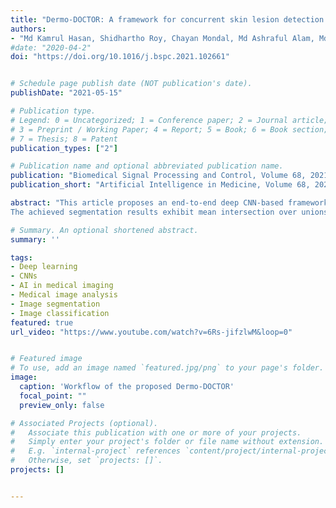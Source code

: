 ```yaml
---
title: "Dermo-DOCTOR: A framework for concurrent skin lesion detection and recognition using a deep convolutional neural network with end-to-end dual encoders"
authors:
- "Md Kamrul Hasan, Shidhartho Roy, Chayan Mondal, Md Ashraful Alam, Md Toufick E Elahi, Aishwariya Dutta, S. M. Taslim Uddin Raju, Md Tasnim Jawad, Mohiuddin Ahmad"
#date: "2020-04-2"
doi: "https://doi.org/10.1016/j.bspc.2021.102661"


# Schedule page publish date (NOT publication's date).
publishDate: "2021-05-15"

# Publication type.
# Legend: 0 = Uncategorized; 1 = Conference paper; 2 = Journal article;
# 3 = Preprint / Working Paper; 4 = Report; 5 = Book; 6 = Book section;
# 7 = Thesis; 8 = Patent
publication_types: ["2"]

# Publication name and optional abbreviated publication name.
publication: "Biomedical Signal Processing and Control, Volume 68, 2021, 102661"
publication_short: "Artificial Intelligence in Medicine, Volume 68, 2021, 102661"

abstract: "This article proposes an end-to-end deep CNN-based framework for simultaneous detection and recognition of skin lesions, Dermo-DOCTOR, consisting of two encoders. The feature maps from two encoders are fused channel-wise, called Fused Feature Map (FFM). The FFM is utilized for decoding in the detection sub-network, concatenating each stage of two encoders’ outputs with corresponding decoder layers to retrieve the lost spatial information due to pooling in the encoders. For the recognition sub-network, the outputs of three fully connected layers, utilizing feature maps of two encoders and FFM, are aggregated to obtain a final lesion class. We train and evaluate the proposed Dermo-Doctor utilizing two publicly available benchmark datasets, such as ISIC-2016 and ISIC-2017.
The achieved segmentation results exhibit mean intersection over unions of 85.0% and 80.0%, respectively, for ISIC-2016 and ISIC-2017 test datasets. The proposed Dermo-DOCTOR also demonstrates praiseworthy success in lesion recognition, providing the areas under the receiver operating characteristic curves of 0.98 and 0.91 for those two datasets, respectively. The experimental results show that the proposed Dermo-DOCTOR outperforms the alternative methods mentioned in the literature for skin lesion detection and recognition. As the Dermo-DOCTOR provides better results on two different test datasets, it can be an auspicious computer-aided assistive tool for dermatologists even with limited training data."

# Summary. An optional shortened abstract.
summary: ''

tags:
- Deep learning
- CNNs
- AI in medical imaging
- Medical image analysis
- Image segmentation
- Image classification
featured: true
url_video: "https://www.youtube.com/watch?v=6Rs-jifzlwM&loop=0"


# Featured image
# To use, add an image named `featured.jpg/png` to your page's folder.
image:
  caption: 'Workflow of the proposed Dermo-DOCTOR'
  focal_point: ""
  preview_only: false

# Associated Projects (optional).
#   Associate this publication with one or more of your projects.
#   Simply enter your project's folder or file name without extension.
#   E.g. `internal-project` references `content/project/internal-project/index.md`.
#   Otherwise, set `projects: []`.
projects: []


---
```

